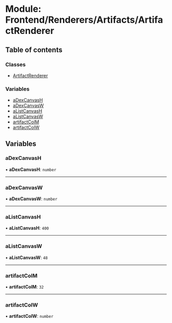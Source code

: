 # Module: Frontend/Renderers/Artifacts/ArtifactRenderer

## Table of contents

### Classes

- [ArtifactRenderer](../classes/Frontend_Renderers_Artifacts_ArtifactRenderer.ArtifactRenderer.md)

### Variables

- [aDexCanvasH](Frontend_Renderers_Artifacts_ArtifactRenderer.md#adexcanvash)
- [aDexCanvasW](Frontend_Renderers_Artifacts_ArtifactRenderer.md#adexcanvasw)
- [aListCanvasH](Frontend_Renderers_Artifacts_ArtifactRenderer.md#alistcanvash)
- [aListCanvasW](Frontend_Renderers_Artifacts_ArtifactRenderer.md#alistcanvasw)
- [artifactColM](Frontend_Renderers_Artifacts_ArtifactRenderer.md#artifactcolm)
- [artifactColW](Frontend_Renderers_Artifacts_ArtifactRenderer.md#artifactcolw)

## Variables

### aDexCanvasH

• **aDexCanvasH**: `number`

---

### aDexCanvasW

• **aDexCanvasW**: `number`

---

### aListCanvasH

• **aListCanvasH**: `400`

---

### aListCanvasW

• **aListCanvasW**: `48`

---

### artifactColM

• **artifactColM**: `32`

---

### artifactColW

• **artifactColW**: `number`
